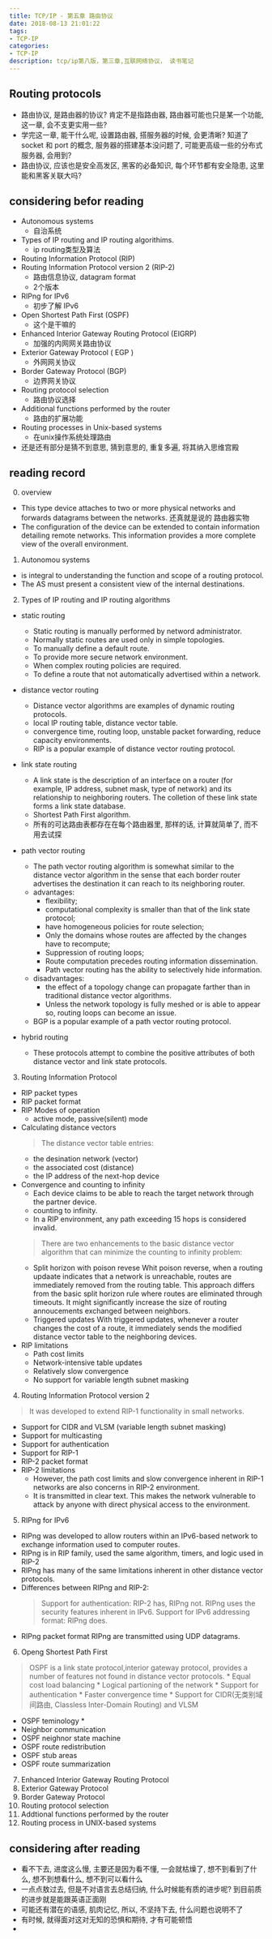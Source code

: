 ```yaml
---
title: TCP/IP - 第五章 路由协议
date: 2018-08-13 21:01:22
tags: 
- TCP-IP
categories: 
- TCP-IP
description: tcp/ip第八版，第三章,互联网络协议， 读书笔记
---
```


## Routing protocols
- 路由协议, 是路由器的协议? 肯定不是指路由器, 路由器可能也只是某一个功能, 这一章, 会不支更实用一些? 
- 学完这一章, 能干什么呢, 设置路由器, 搭服务器的时候, 会更清晰? 知道了socket 和 port 的概念, 服务器的搭建基本没问题了, 可能更高级一些的分布式服务器, 会用到?
- 路由协议, 应该也是安全高发区, 黑客的必备知识, 每个环节都有安全隐患, 这里能和黑客关联大吗?

## considering befor reading
- Autonomous systems
    * 自治系统 
- Types of IP routing and IP routing algorithims.
    * ip routing类型及算法 
- Routing Information Protocol (RIP)
- Routing Information Protocol version 2 (RIP-2)
    * 路由信息协议, datagram format
    * 2个版本
- RIPng for IPv6
    * 初步了解 IPv6
- Open Shortest Path First (OSPF)
    * 这个是干嘛的 
- Enhanced Interior Gateway Routing Protocol (EIGRP)
    * 加强的内网网关路由协议
- Exterior Gateway Protocol ( EGP )
    * 外网网关协议
- Border Gateway Protocol (BGP)
    * 边界网关协议
- Routing protocol selection
    * 路由协议选择
- Additional functions performed by the router
    * 路由的扩展功能  
- Routing processes in Unix-based systems
    * 在unix操作系统处理路由
- 还是还有部分是猜不到意思, 猜到意思的, 重复多遍, 将其纳入思维宫殿

## reading record
0. overview
- This type device attaches to two or more physical networks and forwards datagrams between the networks. 还真就是说的 路由器实物
- The configuration of the device can be extended to contain information detailing remote networks. This information provides a more complete view of the overall environment.
1. Autonomou systems
- is integral to understanding the function and scope of a routing protocol.
- The AS must present a consistent view of the internal destinations.

2. Types of IP routing and IP routing algorithms
- static routing
    * Static routing is manually performed by netword administrator.
    * Normally static routes are used only in simple topologies.
    * To manually define a default route.
    * To provide more secure network environment.
    * When complex routing policies are required.
    * To define a route that not automatically advertised within a network.

- distance vector routing
    * Distance vector algorithms are examples of dynamic routing protocols.
    * local IP routing table, distance vector table.
    * convergence time, routing loop, unstable packet forwarding, reduce capacity environments.
    * RIP is a popular example of distance vector routing protocol.

- link state routing
    * A link state is the description of an interface on a router (for example, IP address, subnet mask, type of network) and its relationship to neighboring routers. The colletion of these link state forms a link state database. 
    * Shortest Path First algorithm.
    * 所有的可达路由表都存在在每个路由器里, 那样的话, 计算就简单了, 而不用去试探

- path vector routing
    * The path vector routing algorithm is somewhat similar to the distance vector algorithm in the sense that each border router advertises the destination it can reach to its neighboring router.
    * advantages: 
        + flexibility; 
        + computational complexity is smaller than that of the link state protocol; 
        + have homogeneous policies for route selection; 
        + Only the domains whose routes are affected by the changes have to recompute;
        + Suppression of routing loops; 
        + Route computation precedes routing information dissemination.
        + Path vector routing has the ability to selectively hide information.
    * disadvantages:
        + the effect of a topology change can propagate farther than in traditional distance vector algorithms.
        + Unless the network topology is fully meshed or is able to appear so, routing loops can become an issue.
    * BGP is a popular example of a path vector routing protocol.

- hybrid routing
    * These protocols attempt to combine the positive attributes of both distance vector and link state protocols.

3. Routing Information Protocol
- RIP packet types
- RIP packet format
- RIP Modes of operation
    * active mode, passive(silent) mode
- Calculating distance vectors
    > The distance vector table entries:
    * the desination network (vector)
    * the associated cost (distance)
    * the IP address of the next-hop device
- Convergence and counting to infinity
    * Each device claims to be able to reach the target network through the partner device.
    * counting to infinity.
    * In a RIP environment, any path exceeding 15 hops is considered invalid.
    > There are two enhancements to the basic distance vector algorithm that can minimize the counting to infinity problem:
    * Split horizon with poison revese
        Whit poison reverse, when a routing updaate indicates that a network is unreachable, routes are immediately removed from the routing table.
        This approach differs from the basic split horizon rule where routes are eliminated through timeouts.
        It might significantly increase the size of routing annoucements exchanged between neighbors.
    * Triggered updates
        With triggered updates, whenever a router changes the cost of a route, it immediately sends the modified distance vector table to the neighboring devices.
- RIP limitations
    * Path cost limits
    * Network-intensive table updates
    * Relatively slow convergence
    * No support for variable length subnet masking

4. Routing Information Protocol version 2
> It was developed to extend RIP-1 functionality in small networks.
- Support for CIDR and VLSM (variable length subnet masking)
- Support for multicasting
- Support for authentication
- Support for RIP-1
- RIP-2 packet format
- RIP-2 limitations
    * However, the path cost limits and slow convergence inherent in RIP-1 networks are also concerns in RIP-2 environment.
    * It is transmitted in clear text. This makes the network vulnerable to attack by anyone with direct physical access to the environment.

5. RIPng for IPv6
- RIPng was developed to allow routers within an IPv6-based network to exchange information used to computer routes.
- RIPng is in RIP family, used the same algorithm, timers, and logic used in RIP-2
- RIPng has many of the same limitations inherent in other distance vector protocols.
- Differences between RIPng and RIP-2:
    > Support for authentication: RIP-2 has, RIPng not. RIPng uses the security features inherent in IPv6.
    > Support for IPv6 addressing format: RIPng does.
- RIPng packet format
    RIPng are transmitted using UDP datagrams.
    
6. Openg Shortest Path First
> OSPF is a link state protocol,interior gateway protocol, provides a number of features not found in distance vector protocols.
    * Equal cost load balancing
    * Logical partioning of the network
    * Support for authentication
    * Faster convergence time
    * Support for CIDR(无类别域间路由, Classless Inter-Domain Routing) and VLSM
- OSPF teminology
    * 
- Neighbor communication
- OSPF neighnor state machine
- OSPF route redistribution
- OSPF stub areas
- OSPF route summarization

7. Enhanced Interior Gateway Routing Protocol
8. Exterior Gateway Protocol
9. Border Gateway Protocol
10. Routing protocol selection
11. Addtional functions performed by the router
12. Routing process in UNIX-based systems

## considering after reading
- 看不下去, 进度这么慢, 主要还是因为看不懂, 一会就枯燥了, 想不到看到了什么, 想不到想看什么, 想不到可以看什么
- 一点点敖过去, 但是不对语言去总结归纳, 什么时候能有质的进步呢? 到目前质的进步就是能跟英语正面刚
- 可能还有潜在的语感, 肌肉记忆, 所以, 不坚持下去, 什么问题也说明不了
- 有时候, 就得面对这对无知的恐惧和期待, 才有可能顿悟
- 
